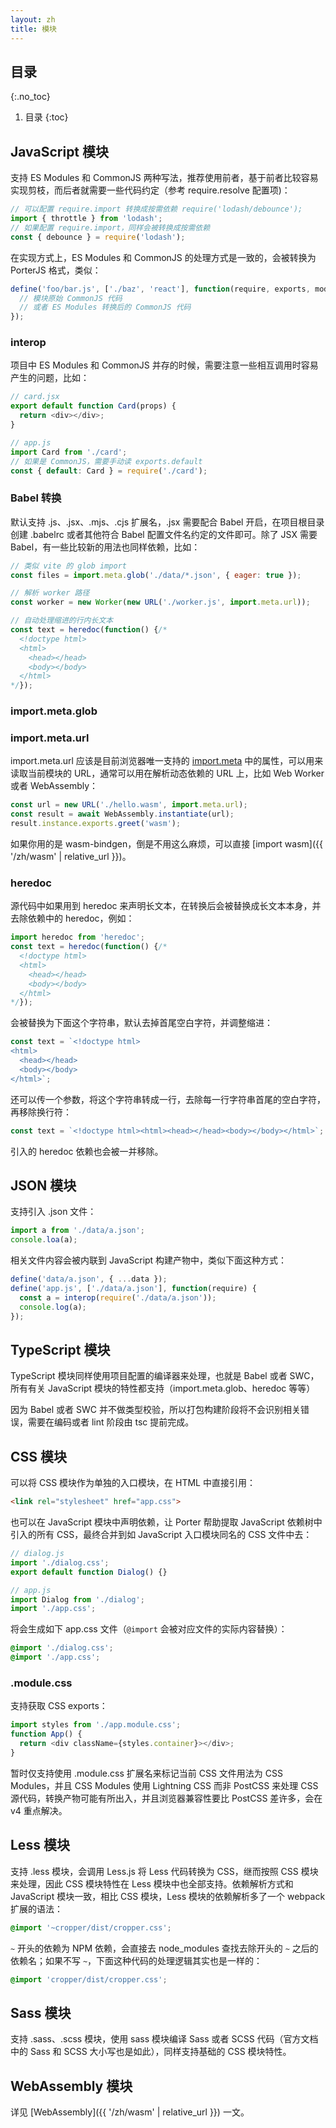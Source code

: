 ```yaml
---
layout: zh
title: 模块
---
```


## 目录
{:.no_toc}

1. 目录
{:toc}

## JavaScript 模块

支持 ES Modules 和 CommonJS 两种写法，推荐使用前者，基于前者比较容易实现剪枝，而后者就需要一些代码约定（参考 require.resolve 配置项)：

```js
// 可以配置 require.import 转换成按需依赖 require('lodash/debounce');
import { throttle } from 'lodash';
// 如果配置 require.import，同样会被转换成按需依赖
const { debounce } = require('lodash');
```

在实现方式上，ES Modules 和 CommonJS 的处理方式是一致的，会被转换为 PorterJS 格式，类似：

```js
define('foo/bar.js', ['./baz', 'react'], function(require, exports, module) {
  // 模块原始 CommonJS 代码
  // 或者 ES Modules 转换后的 CommonJS 代码
});
```

### interop

项目中 ES Modules 和 CommonJS 并存的时候，需要注意一些相互调用时容易产生的问题，比如：

```js
// card.jsx
export default function Card(props) {
  return <div></div>;
}

// app.js
import Card from './card';
// 如果是 CommonJS，需要手动读 exports.default
const { default: Card } = require('./card');
```

### Babel 转换

默认支持 .js、.jsx、.mjs、.cjs 扩展名，.jsx 需要配合 Babel 开启，在项目根目录创建 .babelrc 或者其他符合 Babel 配置文件名约定的文件即可。除了 JSX 需要 Babel，有一些比较新的用法也同样依赖，比如：

```js
// 类似 vite 的 glob import
const files = import.meta.glob('./data/*.json', { eager: true });

// 解析 worker 路径
const worker = new Worker(new URL('./worker.js', import.meta.url));

// 自动处理缩进的行内长文本
const text = heredoc(function() {/*
  <!doctype html>
  <html>
    <head></head>
    <body></body>
  </html>
*/});
```

### import.meta.glob

### import.meta.url

import.meta.url 应该是目前浏览器唯一支持的 [import.meta](https://developer.mozilla.org/en-US/docs/Web/JavaScript/Reference/Operators/import.meta) 中的属性，可以用来读取当前模块的 URL，通常可以用在解析动态依赖的 URL 上，比如 Web Worker 或者 WebAssembly：

```js
const url = new URL('./hello.wasm', import.meta.url);
const result = await WebAssembly.instantiate(url);
result.instance.exports.greet('wasm');
```

如果你用的是 wasm-bindgen，倒是不用这么麻烦，可以直接 [import wasm]({{ '/zh/wasm' | relative_url }})。

### heredoc

源代码中如果用到 heredoc 来声明长文本，在转换后会被替换成长文本本身，并去除依赖中的 heredoc，例如：

```js
import heredoc from 'heredoc';
const text = heredoc(function() {/*
  <!doctype html>
  <html>
    <head></head>
    <body></body>
  </html>
*/});
```

会被替换为下面这个字符串，默认去掉首尾空白字符，并调整缩进：

```js
const text = `<!doctype html>
<html>
  <head></head>
  <body></body>
</html>`;
```

还可以传一个参数，将这个字符串转成一行，去除每一行字符串首尾的空白字符，再移除换行符：

```js
const text = `<!doctype html><html><head></head><body></body></html>`;
```

引入的 heredoc 依赖也会被一并移除。

## JSON 模块

支持引入 .json 文件：

```js
import a from './data/a.json';
console.loa(a);
```

相关文件内容会被内联到 JavaScript 构建产物中，类似下面这种方式：

```js
define('data/a.json', { ...data });
define('app.js', ['./data/a.json'], function(require) {
  const a = interop(require('./data/a.json'));
  console.log(a);
});
```

## TypeScript 模块

TypeScript 模块同样使用项目配置的编译器来处理，也就是 Babel 或者 SWC，所有有关 JavaScript 模块的特性都支持（import.meta.glob、heredoc 等等）

因为 Babel 或者 SWC 并不做类型校验，所以打包构建阶段将不会识别相关错误，需要在编码或者 lint 阶段由 tsc 提前完成。

## CSS 模块

可以将 CSS 模块作为单独的入口模块，在 HTML 中直接引用：

```html
<link rel="stylesheet" href="app.css">
```

也可以在 JavaScript 模块中声明依赖，让 Porter 帮助提取 JavaScript 依赖树中引入的所有 CSS，最终合并到如 JavaScript 入口模块同名的 CSS 文件中去：

```js
// dialog.js
import './dialog.css';
export default function Dialog() {}

// app.js
import Dialog from './dialog';
import './app.css';
```

将会生成如下 app.css 文件（`@import` 会被对应文件的实际内容替换）：

```css
@import './dialog.css';
@import './app.css';
```

### .module.css

支持获取 CSS exports：

```js
import styles from './app.module.css';
function App() {
  return <div className={styles.container}></div>;
}
```

暂时仅支持使用 .module.css 扩展名来标记当前 CSS 文件用法为 CSS Modules，并且 CSS Modules 使用 Lightning CSS 而非 PostCSS 来处理 CSS 源代码，转换产物可能有所出入，并且浏览器兼容性要比 PostCSS 差许多，会在 v4 重点解决。

## Less 模块

支持 .less 模块，会调用 Less.js 将 Less 代码转换为 CSS，继而按照 CSS 模块来处理，因此 CSS 模块特性在 Less 模块中也全部支持。依赖解析方式和 JavaScript 模块一致，相比 CSS 模块，Less 模块的依赖解析多了一个 webpack 扩展的语法：

```css
@import '~cropper/dist/cropper.css';
```

`~` 开头的依赖为 NPM 依赖，会直接去 node_modules 查找去除开头的 `~` 之后的依赖名；如果不写 `~`，下面这种代码的处理逻辑其实也是一样的：

```css
@import 'cropper/dist/cropper.css';
```

## Sass 模块

支持 .sass、.scss 模块，使用 sass 模块编译 Sass 或者 SCSS 代码（官方文档中的 Sass 和 SCSS 大小写也是如此），同样支持基础的 CSS 模块特性。

## WebAssembly 模块

详见 [WebAssembly]({{ '/zh/wasm' | relative_url }}) 一文。
